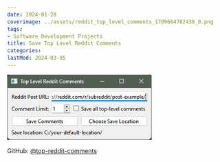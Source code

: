 ```yaml
---
date: 2024-01-28
coverimage: ../assets/reddit_top_level_comments_1709664702436_0.png
tags:
- Software Development Projects
title: Save Top Level Reddit Comments
categories:
lastMod: 2024-03-05
---
```

![reddit_top_level_comments.png](/assets/reddit_top_level_comments_1709664702436_0.png)

GitHub: [@top-reddit-comments](https://github.com/wonyoung-jang/top-reddit-comments)
